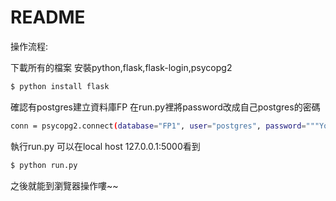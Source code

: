 # README
操作流程:

下載所有的檔案 安裝python,flask,flask-login,psycopg2
```sh
$ python install flask
```
確認有postgres建立資料庫FP 在run.py裡將password改成自己postgres的密碼
```sh
conn = psycopg2.connect(database="FP1", user="postgres", password="""Your password""", host="127.0.0.1", port="5432")
```

執行run.py 可以在local host 127.0.0.1:5000看到

```sh
$ python run.py
```
之後就能到瀏覽器操作嘍~~